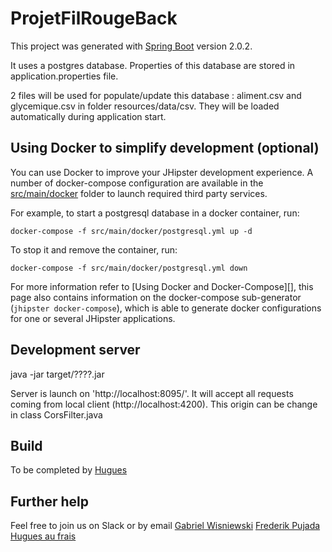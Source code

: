 # ProjetFilRougeBack

This project was generated with [Spring Boot](https://github.com/spring-projects/spring-boot) version 2.0.2.

It uses a postgres database. Properties of this database are stored in application.properties file.

2 files will be used for populate/update this database : aliment.csv and glycemique.csv in folder resources/data/csv.
They will be loaded automatically during application start.

## Using Docker to simplify development (optional)

You can use Docker to improve your JHipster development experience. A number of docker-compose configuration are available in the [src/main/docker](src/main/docker) folder to launch required third party services.

For example, to start a postgresql database in a docker container, run:

    docker-compose -f src/main/docker/postgresql.yml up -d

To stop it and remove the container, run:

    docker-compose -f src/main/docker/postgresql.yml down

For more information refer to [Using Docker and Docker-Compose][], this page also contains information on the docker-compose sub-generator (`jhipster docker-compose`), which is able to generate docker configurations for one or several JHipster applications.

## Development server

java -jar target/????.jar

Server is launch on 'http://localhost:8095/'. 
It will accept all requests coming from local client (http://localhost:4200). This origin can be change in class CorsFilter.java


## Build

To be completed by [Hugues]()


## Further help

Feel free to join us on Slack or by email
[Gabriel Wisniewski](gabriel.wisniewski@gmail.com)
[Frederik Pujada]()
[Hugues au frais]()
